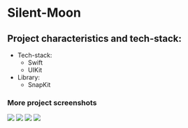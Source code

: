 <h1 align="left">Silent-Moon</h1>
<rp><b>Silent moon</b> for those who need a meditation app UI interface</rp>
<h2 align="left">Project characteristics and tech-stack:</h2>
<ul>
  <li>Tech-stack:
    <ul>
      <li>Swift</li>
      <li>UIKit</li> 
    </ul>
  </li>
 <li>Library:
    <ul>
      <li>SnapKit</li>
    </ul>
  </li>
</ul>
<rp>The application was used to get acquainted with the layout in Xcode. XIB files are used. The two screens are implemented through code using the SnapKit library.</rp>
<h3 align="left">More project screenshots</h3>     
<img src="https://user-images.githubusercontent.com/80741988/159169267-68bb0ff9-9a0a-4753-a619-076f0f17dc9c.png" height="auto" width="auto">
<img src="https://user-images.githubusercontent.com/80741988/159169327-77218a03-de97-43c8-a5cc-f5c219130760.png" height="auto" width="auto">
<img src="https://user-images.githubusercontent.com/80741988/159169371-be49a829-6afa-4b0c-8126-b69e019a2147.png" height="auto" width="auto">
<img src="https://user-images.githubusercontent.com/80741988/159169405-2073e846-238f-45bc-8855-58b0bf9064f6.png" height="auto" width="auto">

